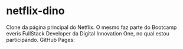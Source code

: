 # netflix-dino
Clone da página principal do Netflix. O mesmo faz parte do Bootcamp everis FullStack Developer da Digital Innovation One, no qual estou participando. GitHub Pages: 
